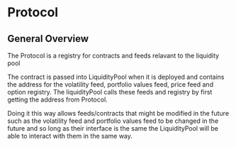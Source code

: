 # Protocol

## General Overview

The Protocol is a registry for contracts and feeds relavant to the liquidity pool


The contract is passed into LiquidityPool when it is deployed and contains the address for the volatility feed, portfolio values feed, price feed and option registry. The liquidityPool calls these feeds and registry by first getting the address from Protocol.

Doing it this way allows feeds/contracts that might be modified in the future such as the volatility feed and portfolio values feed to be changed in the future and so long as their interface is the same the LiquidityPool will be able to interact with them in the same way.



